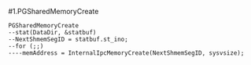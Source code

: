 #1.PGSharedMemoryCreate

```
PGSharedMemoryCreate
--stat(DataDir, &statbuf)
--NextShmemSegID = statbuf.st_ino;
--for (;;)
----memAddress = InternalIpcMemoryCreate(NextShmemSegID, sysvsize);
```